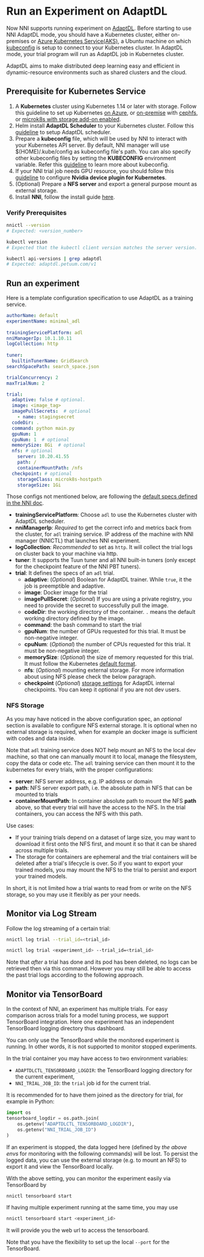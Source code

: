 # Run an Experiment on AdaptDL

Now NNI supports running experiment on [AdaptDL](https://github.com/petuum/adaptdl). Before starting to use NNI AdaptDL mode, you should have a Kubernetes cluster, either on-premises or [Azure Kubernetes Service(AKS)](https://azure.microsoft.com/en-us/services/kubernetes-service/), a Ubuntu machine on which [kubeconfig](https://kubernetes.io/docs/concepts/configuration/organize-cluster-access-kubeconfig/) is setup to connect to your Kubernetes cluster. In AdaptDL mode, your trial program will run as AdaptDL job in Kubernetes cluster.

AdaptDL aims to make distributed deep learning easy and efficient in dynamic-resource environments such as shared clusters and the cloud.

## Prerequisite for Kubernetes Service

1. A **Kubernetes** cluster using Kubernetes 1.14 or later with storage. Follow this guideline to set up Kubernetes [on Azure](https://azure.microsoft.com/en-us/services/kubernetes-service/), or [on-premise](https://kubernetes.io/docs/setup/) with [cephfs](https://kubernetes.io/docs/concepts/storage/storage-classes/#ceph-rbd), or [microk8s with storage add-on enabled](https://microk8s.io/docs/addons).
2. Helm install **AdaptDL Scheduler** to your Kubernetes cluster. Follow this [guideline](https://adaptdl.readthedocs.io/en/latest/installation/install-adaptdl.html) to setup AdaptDL scheduler.
3. Prepare a **kubeconfig** file, which will be used by NNI to interact with your Kubernetes API server. By default, NNI manager will use $(HOME)/.kube/config as kubeconfig file's path. You can also specify other kubeconfig files by setting the **KUBECONFIG** environment variable. Refer this [guideline]( https://kubernetes.io/docs/concepts/configuration/organize-cluster-access-kubeconfig) to learn more about kubeconfig.
4. If your NNI trial job needs GPU resource, you should follow this [guideline](https://github.com/NVIDIA/k8s-device-plugin) to configure **Nvidia device plugin for Kubernetes**.
5. (Optional) Prepare a **NFS server** and export a general purpose mount as external storage.
6. Install **NNI**, follow the install guide [here](../Tutorial/QuickStart.md).

### Verify Prerequisites

```bash
nnictl --version
# Expected: <version_number>
```

```bash
kubectl version
# Expected that the kubectl client version matches the server version.
```

```bash
kubectl api-versions | grep adaptdl
# Expected: adaptdl.petuum.com/v1
```

## Run an experiment

Here is a template configuration specification to use AdaptDL as a training service.

```yaml
authorName: default                                                                                                                                                                                                                  
experimentName: minimal_adl
                                                                                                                                                                                                                   
trainingServicePlatform: adl                                                                                                                                                                                                                  
nniManagerIp: 10.1.10.11
logCollection: http                                                                                                                                                                                                                         
                                                                                                                                                                                                                                              
tuner:
  builtinTunerName: GridSearch
searchSpacePath: search_space.json

trialConcurrency: 2                                                                                                                                                                                                                           
maxTrialNum: 2

trial:
  adaptive: false # optional.
  image: <image_tag>
  imagePullSecrets:  # optional
    - name: stagingsecret
  codeDir: .
  command: python main.py
  gpuNum: 1
  cpuNum: 1  # optional
  memorySize: 8Gi  # optional
  nfs: # optional
    server: 10.20.41.55
    path: /
    containerMountPath: /nfs
  checkpoint: # optional
    storageClass: microk8s-hostpath
    storageSize: 1Gi
```

Those configs not mentioned below, are following the 
[default specs defined in the NNI doc](https://nni.readthedocs.io/en/latest/Tutorial/ExperimentConfig.html#configuration-spec).

* **trainingServicePlatform**: Choose `adl` to use the Kubernetes cluster with AdaptDL scheduler.
* **nniManagerIp**: *Required* to get the correct info and metrics back from the cluster, for `adl` training service.
IP address of the machine with NNI manager (NNICTL) that launches NNI experiment. 
* **logCollection**: *Recommended* to set as `http`. It will collect the trial logs on cluster back to your machine via http.
* **tuner**: It supports the Tuun tuner and all NNI built-in tuners (only except for the checkpoint feature of the NNI PBT tuners).
* **trial**: It defines the specs of an `adl` trial.
    * **adaptive**: (*Optional*) Boolean for AdaptDL trainer. While `true`, it the job is preemptible and adaptive.
    * **image**: Docker image for the trial
    * **imagePullSecret**: (*Optional*) If you are using a private registry, 
    you need to provide the secret to successfully pull the image.
    * **codeDir**: the working directory of the container. `.` means the default working directory defined by the image.
    * **command**: the bash command to start the trial
    * **gpuNum**: the number of GPUs requested for this trial. It must be non-negative integer.
    * **cpuNum**: (*Optional*) the number of CPUs requested for this trial.  It must be non-negative integer.
    * **memorySize**: (*Optional*) the size of memory requested for this trial. It must follow the Kubernetes 
    [default format](https://kubernetes.io/docs/concepts/configuration/manage-resources-containers/#meaning-of-memory).
    * **nfs**: (*Optional*) mounting external storage. For more information about using NFS please check the below paragraph.
    * **checkpoint** (*Optional*) [storage settings](https://kubernetes.io/docs/concepts/storage/storage-classes/) for AdaptDL internal checkpoints. You can keep it optional if you are not dev users.

### NFS Storage

As you may have noticed in the above configuration spec,
an *optional* section is available to configure NFS external storage. It is optional when no external storage is required, when for example an docker image is sufficient with codes and data inside. 

Note that `adl` training service does NOT help mount an NFS to the local dev machine, so that one can manually mount it to local, manage the filesystem, copy the data or code etc.
The `adl` training service can then mount it to the kubernetes for every trials, with the proper configurations:

* **server**: NFS server address, e.g. IP address or domain
* **path**: NFS server export path, i.e. the absolute path in NFS that can be mounted to trials
* **containerMountPath**: In container absolute path to mount the NFS **path** above, 
so that every trial will have the access to the NFS. 
In the trial containers, you can access the NFS with this path. 

Use cases:

* If your training trials depend on a dataset of large size, you may want to download it first onto the NFS first,
 and mount it so that it can be shared across multiple trials. 
* The storage for containers are ephemeral and the trial containers will be deleted after a trial's lifecycle is over.
So if you want to export your trained models, 
you may mount the NFS to the trial to persist and export your trained models. 

In short, it is not limited how a trial wants to read from or write on the NFS storage, so you may use it flexibly as per your needs.


## Monitor via Log Stream 

Follow the log streaming of a certain trial:

```bash
nnictl log trial --trial_id=<trial_id>
```

```bash
nnictl log trial <experiment_id> --trial_id=<trial_id>
```

Note that *after* a trial has done and its pod has been deleted,
no logs can be retrieved then via this command. 
However you may still be able to access the past trial logs
according to the following approach.


## Monitor via TensorBoard

In the context of NNI, an experiment has multiple trials.
For easy comparison across trials for a model tuning process,
we support TensorBoard integration. Here one experiment has
an independent TensorBoard logging directory thus dashboard.


You can only use the TensorBoard while the monitored experiment is running.
In other words, it is not supported to monitor stopped experiments. 


In the trial container you may have access to two environment variables:

* `ADAPTDLCTL_TENSORBOARD_LOGDIR`: the TensorBoard logging directory for the current experiment,
* `NNI_TRIAL_JOB_ID`: the `trial` job id for the current trial.

It is recommended for to have them joined as the directory for trial,
for example in Python:

```python
import os
tensorboard_logdir = os.path.join(
    os.getenv("ADAPTDLCTL_TENSORBOARD_LOGDIR"),
    os.getenv("NNI_TRIAL_JOB_ID")
)
```

If an experiment is stopped, the data logged here 
(defined by *the above envs* for monitoring with the following commands)
will be lost. To persist the logged data, you can use the external storage (e.g. to mount an NFS)
to export it and view the TensorBoard locally.  


With the above setting, you can monitor the experiment easily
via TensorBoard by

```bash
nnictl tensorboard start
```

If having multiple experiment running at the same time, you may use

```bash
nnictl tensorboard start <experiment_id>
```

It will provide you the web url to access the tensorboard.

Note that you have the flexibility to set up the local `--port`
for the TensorBoard.  
